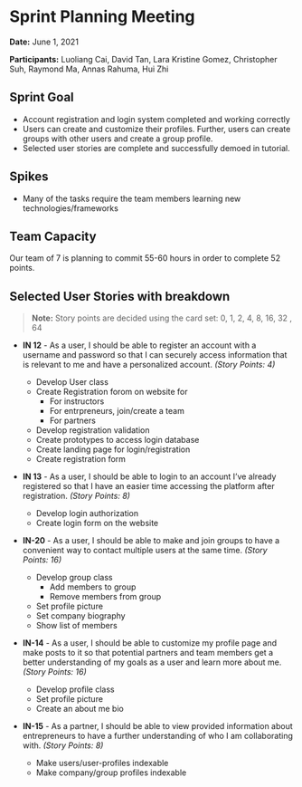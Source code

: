 # Sprint Planning Meeting
**Date:** June 1, 2021

**Participants:** Luoliang Cai, David Tan, Lara Kristine Gomez, Christopher Suh, Raymond Ma, Annas Rahuma, Hui Zhi

## Sprint Goal
* Account registration and login system completed and working correctly
* Users can create and customize their profiles. Further, users can create groups with other users and create a group profile.
* Selected user stories are complete and successfully demoed in tutorial.

## Spikes
* Many of the tasks require the team members learning new technologies/frameworks

## Team Capacity
Our team of 7 is planning to commit 55-60 hours in order to complete 52 points.

## Selected User Stories with breakdown
> **Note:** Story points are decided using the card set: 0, 1, 2, 4, 8, 16, 32 , 64

* **IN 12** - As a user, I should be able to register an account with a username and password so that I can securely access information that is relevant to me and have a personalized account. *(Story Points: 4)*
    * Develop User class
    * Create Registration forom on website for 
        * For instructors
        * For entrpreneurs, join/create a team
        * For partners
    * Develop registration validation
    * Create prototypes to access login database
    * Create landing page for login/registration
    * Create registration form

* **IN 13** - As a user, I should be able to login to an account I’ve already registered so that I have an easier time accessing the platform after registration. *(Story Points: 8)*
    * Develop login authorization
    * Create login form on the website

* **IN-20** - As a user, I should be able to make and join groups to have a convenient way to contact multiple users at the same time. *(Story Points: 16)*
    * Develop group class
        *  Add members to group 
        * Remove members from group 
    * Set profile picture
    * Set company biography
    * Show list of members

* **IN-14** - As a user, I should be able to customize my profile page and make posts to it so that potential partners and team members get a better understanding of my goals as a user and learn more about me. *(Story Points: 16)*
    * Develop profile class
    * Set profile picture
    * Create an about me bio

* **IN-15** - As a partner, I should be able to view provided information about entrepreneurs to have a further understanding of who I am collaborating with. *(Story Points: 8)*
    * Make users/user-profiles indexable
    * Make company/group profiles indexable
